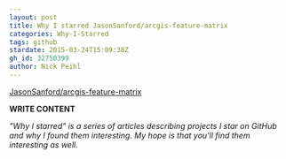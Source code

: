 ```yaml
---
layout: post
title: Why I starred JasonSanford/arcgis-feature-matrix
categories: Why-I-Starred
tags: github
stardate: 2015-03-24T15:09:38Z
gh_id: 32750399
author: Nick Peihl
---
```


[JasonSanford/arcgis-feature-matrix](star.repo.html_url)

**WRITE CONTENT**

*"Why I starred" is a series of articles describing projects I star on GitHub and why I found them interesting. My hope is that you'll find them interesting as well.*

